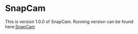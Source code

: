 # SnapCam

This is version 1.0.0 of SnapCam. Running version can be found here:[SnapCam](https://snapcam-a9e01.firebaseapp.com/)

